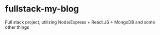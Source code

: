 # fullstack-my-blog
Full stack project, utilizing Node/Express + React.JS + MongoDB and some other things
